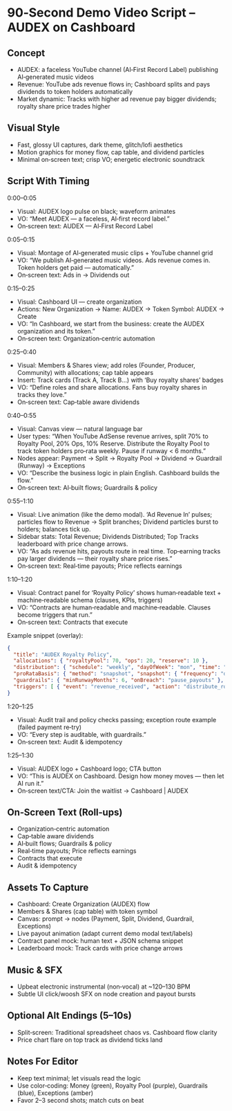 # 90‑Second Demo Video Script – AUDEX on Cashboard

## Concept
- AUDEX: a faceless YouTube channel (AI‑First Record Label) publishing AI‑generated music videos
- Revenue: YouTube ads revenue flows in; Cashboard splits and pays dividends to token holders automatically
- Market dynamic: Tracks with higher ad revenue pay bigger dividends; royalty share price trades higher

## Visual Style
- Fast, glossy UI captures, dark theme, glitch/lofi aesthetics
- Motion graphics for money flow, cap table, and dividend particles
- Minimal on‑screen text; crisp VO; energetic electronic soundtrack

## Script With Timing

0:00–0:05
- Visual: AUDEX logo pulse on black; waveform animates
- VO: “Meet AUDEX — a faceless, AI‑first record label.”
- On‑screen text: AUDEX — AI‑First Record Label

0:05–0:15
- Visual: Montage of AI‑generated music clips + YouTube channel grid
- VO: “We publish AI‑generated music videos. Ads revenue comes in. Token holders get paid — automatically.”
- On‑screen text: Ads in → Dividends out

0:15–0:25
- Visual: Cashboard UI — create organization
- Actions: New Organization → Name: AUDEX → Token Symbol: AUDEX → Create
- VO: “In Cashboard, we start from the business: create the AUDEX organization and its token.”
- On‑screen text: Organization‑centric automation

0:25–0:40
- Visual: Members & Shares view; add roles (Founder, Producer, Community) with allocations; cap table appears
- Insert: Track cards (Track A, Track B…) with ‘Buy royalty shares’ badges
- VO: “Define roles and share allocations. Fans buy royalty shares in tracks they love.”
- On‑screen text: Cap‑table aware dividends

0:40–0:55
- Visual: Canvas view — natural language bar
- User types: “When YouTube AdSense revenue arrives, split 70% to Royalty Pool, 20% Ops, 10% Reserve. Distribute the Royalty Pool to track token holders pro‑rata weekly. Pause if runway < 6 months.”
- Nodes appear: Payment → Split → Royalty Pool → Dividend → Guardrail (Runway) → Exceptions
- VO: “Describe the business logic in plain English. Cashboard builds the flow.”
- On‑screen text: AI‑built flows; Guardrails & policy

0:55–1:10
- Visual: Live animation (like the demo modal). ‘Ad Revenue In’ pulses; particles flow to Revenue → Split branches; Dividend particles burst to holders; balances tick up.
- Sidebar stats: Total Revenue; Dividends Distributed; Top Tracks leaderboard with price change arrows.
- VO: “As ads revenue hits, payouts route in real time. Top‑earning tracks pay larger dividends — their royalty share price rises.”
- On‑screen text: Real‑time payouts; Price reflects earnings

1:10–1:20
- Visual: Contract panel for ‘Royalty Policy’ shows human‑readable text + machine‑readable schema (clauses, KPIs, triggers)
- VO: “Contracts are human‑readable and machine‑readable. Clauses become triggers that run.”
- On‑screen text: Contracts that execute

 Example snippet (overlay):
 ```json
 {
   "title": "AUDEX Royalty Policy",
   "allocations": { "royaltyPool": 70, "ops": 20, "reserve": 10 },
   "distribution": { "schedule": "weekly", "dayOfWeek": "mon", "time": "09:00", "timezone": "UTC" },
   "proRataBasis": { "method": "snapshot", "snapshot": { "frequency": "daily", "windowDays": 7 } },
   "guardrails": { "minRunwayMonths": 6, "onBreach": "pause_payouts" },
   "triggers": [ { "event": "revenue_received", "action": "distribute_royalties" } ]
 }
 ```

1:20–1:25
- Visual: Audit trail and policy checks passing; exception route example (failed payment re‑try)
- VO: “Every step is auditable, with guardrails.”
- On‑screen text: Audit & idempotency

1:25–1:30
- Visual: AUDEX logo + Cashboard logo; CTA button
- VO: “This is AUDEX on Cashboard. Design how money moves — then let AI run it.”
- On‑screen text/CTA: Join the waitlist → Cashboard | AUDEX

## On‑Screen Text (Roll‑ups)
- Organization‑centric automation
- Cap‑table aware dividends
- AI‑built flows; Guardrails & policy
- Real‑time payouts; Price reflects earnings
- Contracts that execute
- Audit & idempotency

## Assets To Capture
- Cashboard: Create Organization (AUDEX) flow
- Members & Shares (cap table) with token symbol
- Canvas: prompt → nodes (Payment, Split, Dividend, Guardrail, Exceptions)
- Live payout animation (adapt current demo modal text/labels)
- Contract panel mock: human text + JSON schema snippet
- Leaderboard mock: Track cards with price change arrows

## Music & SFX
- Upbeat electronic instrumental (non‑vocal) at ~120–130 BPM
- Subtle UI click/woosh SFX on node creation and payout bursts

## Optional Alt Endings (5–10s)
- Split‑screen: Traditional spreadsheet chaos vs. Cashboard flow clarity
- Price chart flare on top track as dividend ticks land

## Notes For Editor
- Keep text minimal; let visuals read the logic
- Use color‑coding: Money (green), Royalty Pool (purple), Guardrails (blue), Exceptions (amber)
- Favor 2–3 second shots; match cuts on beat

